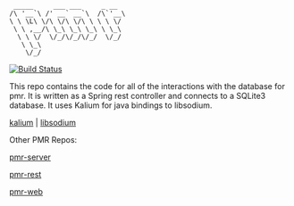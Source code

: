 
     _____     ___ ___     _ __  
    /\ '__`\ /' __` __`\  /\`'__\
    \ \ \L\ \/\ \/\ \/\ \ \ \ \/ 
     \ \ ,__/\ \_\ \_\ \_\ \ \_\ 
      \ \ \/  \/_/\/_/\/_/  \/_/ 
       \ \_\                     
        \/_/                                  

[![Build Status](https://travis-ci.org/kevinchesser/pmr-rest.svg?branch=master)](https://travis-ci.org/kevinchesser/pmr-rest)

This repo contains the code for all of the interactions with the database for pmr. It is written as a Spring rest controller and connects to a SQLite3 database. It uses Kalium for java bindings to libsodium.

[kalium](https://github.com/abstractj/kalium) |
[libsodium](https://github.com/jedisct1/libsodium)

Other PMR Repos:

[pmr-server](https://github.com/jaxmann/pmr-server)

[pmr-rest](https://github.com/kevinchesser/pmr-rest)

[pmr-web](https://github.com/jaxmann/pmr-web)

